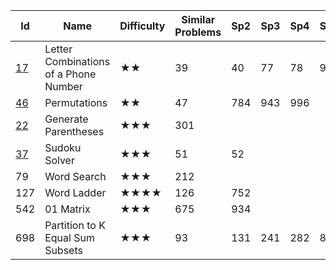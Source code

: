 
Id |	Name	| Difficulty |	Similar Problems	|	Sp2    |   Sp3  |  Sp4  |   Sp5 |Sp6 |					Comments
--- |  ---  |     ---    |       ---          | --- | --- | ---| ---|---| ---
[17](https://leetcode.com/problems/letter-combinations-of-a-phone-number/)	|Letter Combinations of a Phone Number|	★★|	39|	40	|77|	78	|90	|216	|	Combination
[46](https://leetcode.com/problems/permutations/)	| Permutations	| ★★| 	47	| 784| 	943	| 996		| ||		Permutation
[22](https://leetcode.com/problems/generate-parentheses/)	|Generate Parentheses	|★★★	|301	| | ||||						DFS
[37](https://leetcode.com/problems/sudoku-solver/)	|Sudoku Solver	|★★★	|51	|52		| ||||				DFS
79	|Word Search	|★★★	|212		||||||					DFS
127	|Word Ladder|	★★★★|	126	|752	|||||					BFS
542|	01 Matrix	|★★★|	675|	934	|||||					BFS
698	|Partition to K Equal Sum Subsets|	★★★	|93	|131	|241	|282|	842		||	Partition
